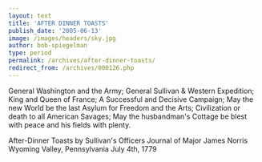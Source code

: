 ```yaml
---
layout: text
title: 'AFTER DINNER TOASTS'
publish_date: '2005-06-13'
image: /images/headers/sky.jpg
author: bob-spiegelman
type: period
permalink: /archives/after-dinner-toasts/
redirect_from: /archives/000126.php
---
```


General Washington and the Army;
General Sullivan & Western Expedition;
 King and Queen of France;
A Successful and Decisive Campaign;
May the new World be the last Asylum for Freedom and the Arts;
Civilization or death to all American Savages;
May the husbandman's Cottage be blest with peace and his fields with plenty.

After-Dinner Toasts by Sullivan's Officers
Journal of Major James Norris
Wyoming Valley, Pennsylvania
July 4th, 1779
